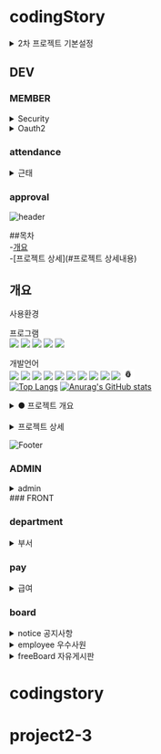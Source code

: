 # codingStory

<details>
<summary>2차 프로젝트 기본설정</summary>


프로젝트명 : codingStory

프로그래밍 언어 : JAVA

프레임워크 : Springboot 2.7.11

라이브러리 DI : Spring WEB(MVC), Thymeleaf, Spring Data JPA, Lombok, SpringSecurity5 
               , websocket, validation, OAuth2, security  

데이터베이스 : MySql8

ORM : Spring Data JPA (JAVA(SQL))

개발툴 : IntelliJ

템플릿 엔진 : Thymeleaf (HTML + Data)

빌드 : Gradle

설정 : application.yml, application-oauth2.yml

</details>

## DEV

### MEMBER
<details>
<summary>Security</summary>


</details>

<details>
<summary>Oauth2</summary>

</details>


### attendance
<details>
<summary>근태</summary>

</details>

### approval  


![header](https://capsule-render.vercel.app/api?type=wave&color=auto&height=50px&section=header&text=개발자%20심지섭의%202차프로젝트&fontSize=50)

##목차<br>
    -[개요](#개요)<br>
    -[프로젝트 상세](#프로젝트 상세내용)<br>

## 개요
사용환경<br>

프로그램<br>
<img src="https://img.shields.io/badge/notion-white?style=flat-square&logo=notion&logoColor=gray"/>
<img src="https://img.shields.io/badge/mysql-2E64FE?style=flat-square&logo=mysql&logoColor=white"/>
<img src="https://img.shields.io/badge/visualstudiocode-81BEF7?style=flat-square&logo=visualstudiocode&logoColor=blue"/>
<img src="https://img.shields.io/badge/intellijidea-navy?style=flat-square&logo=intellijidea&logoColor=white"/>
<img src="https://img.shields.io/badge/github-black?style=-square&logo=github&logoColor=white"/>

[//]: # (<img src="https://img.shields.io/badge/eclipseide-darkblue?style=flat-square&logo=eclipseide&logoColor=white"/>)

개발언어<br>
<img src="https://img.shields.io/badge/html5-green?style=flat-square&logo=html5&logoColor=white"/>
<img src="https://img.shields.io/badge/css3-blue?style=flat-square&logo=css3&logoColor=white"/>
<img src="https://img.shields.io/badge/auth0-ccc?style=flat-square&logo=auth0&logoColor=white"/>
<img src="https://img.shields.io/badge/chatbot-orange?style=flat-square&logo=chatbot&logoColor=white"/>
<img src="https://img.shields.io/badge/javascript-yellow?style=flat-square&logo=javascript&logoColor=white"/>
<img src="https://img.shields.io/badge/jquery-light?style=flat-square&logo=jquery&logoColor=white"/>
<img src="https://img.shields.io/badge/json-purple?style=flat-square&logo=json&logoColor=white"/>
<img src="https://img.shields.io/badge/openapiinitiative-FA5858?style=flat-square&logo=openapiinitiative&logoColor=white"/>
<img src="https://img.shields.io/badge/thymeleaf-0B610B?style=flat-square&logo=thymeleaf&logoColor=white"/>
<img src="https://img.shields.io/badge/spring-0B610B?style=flat-square&logo=spring&logoColor=white"/>
<img src="src/main/resources/static/images/readme/oAuth2.png" width="20" height="20"/> <br>
[![Top Langs](https://github-readme-stats.vercel.app/api/top-langs/?username=Sim)](https://github.com/Sim/github-readme-stats)
[![Anurag's GitHub stats](https://github-readme-stats.vercel.app/api?username=SIM)](https://github.com/SIM/github-readme-stats)

<details>
<summary>● 프로젝트 개요</summary>
2차 프로젝트는 3차 프로젝트의 OPEN API를 연계하여 사용하기 위해 영화관으로 테마를 정했습니다.<br>
영화관에 근무하는 근무자들이 사용할 수 있는 관리자 페이지를 만들었고, 각종 기능들을 추가하였습니다.<br>
그 중 저는 근무자들이 보고서를 작성하고 결재를 받는 시스템을 만들었습니다. 

</details><br>


<details>
<summary>프로젝트 상세</summary>

# 1. 보고서 문서 작성 후 결재자 설정<br>
## ● 보고서 작성 페이지
<img src="src/main/resources/static/images/readme/img.png"/>
● ↓ 작성자는 보고서 작성시 결재자를 선택할 수 있습니다. 선택할 때 동명이인을 구분하고 가독성을 높이기 위해 부서와 직급, 이름이 모두 보이도록 코드를 작성했습니다.<br>
    결재자의 정보는 데이터베이스에 저장된 회원들의 정보를 불러와 select option 으로 불러왔습니다.   

<img src="src/main/resources/static/images/readme/img_1.png"/> <br>
  
## ● ↓보고서의 종류

   <img src="src/main/resources/static/images/readme/img_2.png"/><br>
<img src="src/main/resources/static/images/readme/img_3.png"/><br>
<img src="src/main/resources/static/images/readme/img_4.png"/><br>
<img src="src/main/resources/static/images/readme/img_5.png"/><br>
<img src="src/main/resources/static/images/readme/img_6.png"/><br>
<img src="src/main/resources/static/images/readme/img_7.png"/><br>
<img src="src/main/resources/static/images/readme/img_8.png"/><br>
<img src="src/main/resources/static/images/readme/img_9.png"/><br>
<img src="src/main/resources/static/images/readme/img_10.png"/><br>
<img src="src/main/resources/static/images/readme/img_11.png"/><br>
<img src="src/main/resources/static/images/readme/img_12.png"/><br>
<img src="src/main/resources/static/images/readme/img_13.png"/><br>
<img src="src/main/resources/static/images/readme/img_14.png"/><br>
<img src="src/main/resources/static/images/readme/img_15.png"/><br>
<img src="src/main/resources/static/images/readme/img_16.png"/><br>
<img src="src/main/resources/static/images/readme/img_17.png"/><br>
<img src="src/main/resources/static/images/readme/img_18.png"/><br>



</details>

![Footer](https://capsule-render.vercel.app/api?type=waving&color=auto&height=200&section=footer)
### ADMIN

<details>
<summary>admin</summary>

</details>
### FRONT

### department

<details>
<summary>부서</summary>

</details>

### pay

<details>
<summary>급여</summary>

</details>


### board

<details>
<summary>notice  공지사항</summary>
</details>

<details>
<summary>employee 우수사원</summary>
</details>

<details>
<summary>freeBoard 자유게시판</summary>
</details>

# codingstory
# project2-3
